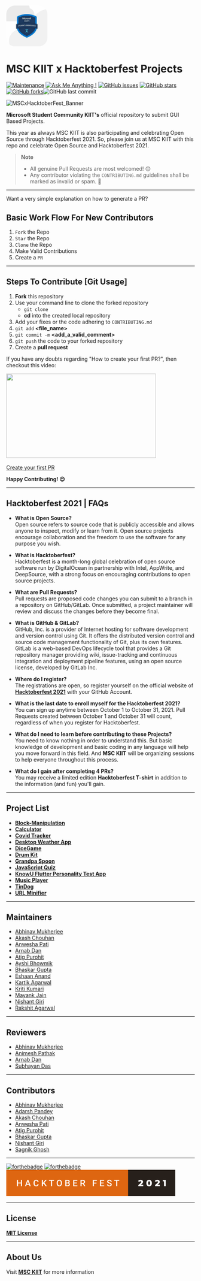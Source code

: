 <img src="./utils/MSAC.jpg" width="110px" style="border-radius : 21%">

# MSC KIIT x Hacktoberfest Projects

[![Maintenance](https://img.shields.io/badge/Maintained%3F-yes-green.svg)](https://github.com/MSCKIIT/MSCxHacktoberfest "Repo Maintained")
[![Ask Me Anything !](https://img.shields.io/badge/Ask%20Us-Anything-1abc9c.svg)](https://github.com/MSCKIIT/MSCxHacktoberfest "github.com/akashchouhan16")
[![GitHub issues](https://img.shields.io/github/issues/MSCKIIT/MSCxHacktoberfest.svg)](https://github.com/MSCKIIT/MSCxHacktoberfest/issues)
[![GitHub stars](https://img.shields.io/github/stars/MSCKIIT/MSCxHacktoberfest.svg?style=social)](https://github.com/MSCKIIT/MSCxHacktoberfest/stargazers)[![GitHub forks](https://img.shields.io/github/forks/MSCKIIT/MSCxHacktoberfest.svg?style=social)](https://github.com/MSCKIIT/MSCxHacktoberfest/network)![GitHub last commit](https://img.shields.io/github/last-commit/MSCKIIT/MSCxHacktoberfest.svg)

![MSCxHacktoberFest_Banner](https://user-images.githubusercontent.com/67187442/135521203-cc0a1a39-8791-4e1e-9e60-da74672c9ccd.jpeg)

**Microsoft Student Community KIIT's** official repository to submit GUI Based Projects.

This year as always MSC KIIT is also participating and celebrating Open Source through Hacktoberfest 2021.
So, please join us at MSC KIIT with this repo and celebrate Open Source and Hacktoberfest 2021.

> **Note**  
> * All genuine Pull Requests are most welcomed! 😊
> * Any contributor violating the `CONTRIBUTING.md` guidelines shall be marked as invalid or spam. 🚫

---

Want a very simple explanation on how to generate a PR?

## Basic Work Flow For New Contributors

1. `Fork` the Repo
2. `Star` the Repo
3. `Clone` the Repo
4. Make Valid Contributions
5. Create a `PR` 

---

## Steps To Contribute [Git Usage]

1. **Fork** this repository
2. Use your command line to clone the forked repository
   - `git clone` **<Repository URL>**
   - **cd** into the created local repository
3. Add your fixes or the code adhering to `CONTRIBUTING.md`
4. `git add` **<file_name>**
5. `git commit -m` **<add_a_valid_comment>**
6. `git push` the code to your forked repository
7. Create a **pull request**

If you have any doubts regarding "How to create your first PR?", then checkout this video:
<br><p><a href="https://hacktoberfest.digitalocean.com/resources?wvideo=tf3u5ruz5y"><img src="https://embedwistia-a.akamaihd.net/deliveries/4bdee00ef68274f35bc6ad84ac1e49c6.jpg?image_play_button_size=2x&amp;image_crop_resized=960x540&amp;image_play_button=1&amp;image_play_button_color=1e71e7e0" width="400" height="225" style="width: 400px; height: 225px;"></a></p><p><a href="https://hacktoberfest.digitalocean.com/resources?wvideo=tf3u5ruz5y">Create your first PR</a></p>

**Happy Contributing! 😉**

---

## Hacktoberfest 2021 | FAQs
   
- **What is Open Source?**
<br> Open source refers to source code that is publicly accessible and allows anyone to inspect, modify or learn from it. Open source projects encourage collaboration and the freedom to use the software for any purpose you wish.

- **What is Hacktoberfest?**
<br> Hacktoberfest is a month-long global celebration of open source software run by DigitalOcean in partnership with Intel, AppWrite, and DeepSource, with a strong focus on encouraging contributions to open source projects.
   
- **What are Pull Requests?**
<br> Pull requests are proposed code changes you can submit to a branch in a repository on GitHub/GitLab. Once submitted, a project maintainer will review and discuss the changes before they become final.

- **What is GitHub & GitLab?**
<br> GitHub, Inc. is a provider of Internet hosting for software development and version control using Git. It offers the distributed version control and source code management functionality of Git, plus its own features. 
<br> GitLab is a web-based DevOps lifecycle tool that provides a Git repository manager providing wiki, issue-tracking and continuous integration and deployment pipeline features, using an open source license, developed by GitLab Inc.
   
- **Where do I register?**
<br> The registrations are open, so register yourself on the official website of **[Hacktoberfest 2021](https://hacktoberfest.digitalocean.com)** with your GitHub Account.
   
- **What is the last date to enroll myself for the Hacktoberfest 2021?**
<br> You can sign up anytime between October 1 to October 31, 2021. Pull Requests created between October 1 and October 31 will count, regardless of when you register for Hacktoberfest.
   
- **What do I need to learn before contributing to these Projects?**
<br> You need to know nothing in order to understand this. But basic knowledge of development and basic coding in any language will help you move forward in this field. And **MSC KIIT** will be organizing sessions to help everyone throughout this process.
   
- **What do I gain after completing 4 PRs?** 
<br> You may receive a limited edition **Hacktoberfest T-shirt** in addition to the information (and fun) you'll gain.

---
   
## Project List

- **[Block-Manipulation](https://github.com/MSCKIIT/MSCxHacktoberfest/tree/master/Block-Manupulation "View Project")**
- **[Calculator](https://github.com/MSCKIIT/MSCxHacktoberfest/tree/master/Calculator "View Project")**
- **[Covid Tracker](https://github.com/MSCKIIT/MSCxHacktoberfest/tree/master/Covid%20Tracker "View Project")**
- **[Desktop Weather App](https://github.com/MSCKIIT/Small_Projects/tree/master/Desktop-Weather-App "View Project")**
- **[DiceGame](https://github.com/MSCKIIT/MSCxHacktoberfest/tree/master/DiceGame "View Project")**
- **[Drum Kit](https://github.com/MSCKIIT/MSCxHacktoberfest/tree/master/Drum%20Kit "View Project")**
- **[Grandpa Spoon](https://github.com/MSCKIIT/MSCxHacktoberfest/tree/master/Grandpa%20Spoon "View Project")**
- **[JavaScript Quiz](https://github.com/MSCKIIT/MSCxHacktoberfest/tree/master/javascript-quiz-main "View Project")**
- **[KnowU Flutter Personality Test App](https://github.com/bhask4r/KnowU-Personality-App "View Project")**
- **[Music Player](https://github.com/MSCKIIT/MSCxHacktoberfest/tree/master/Music_Player "View Project")**
- **[TinDog](https://github.com/MSCKIIT/MSCxHacktoberfest/tree/master/TinDog "View Project")**
- **[URL Minifier](https://github.com/MSCKIIT/MSCxHacktoberfest/tree/master/URL%20Minifier "View Project")**

---

## Maintainers
  
- [Abhinav Mukherjee](https://github.com/abhinav-193 "View Profile")
- [Akash Chouhan](https://github.com/akashchouhan16 "View Profile")
- [Anwesha Pati](https://github.com/innatepanda "View Profile")
- [Arnab Dan](https://github.com/arnab8335 "View Profile")
- [Atig Purohit](https://github.com/AtigPurohit "View Profile")
- [Ayshi Bhowmik](https://github.com/ayshi028 "View Profile")
- [Bhaskar Gupta](https://github.com/bhask4r "View Profile")
- [Eshaan Anand](https://github.com/eshaananand "View Profile")
- [Kartik Agarwal](https://github.com/CodingBlood "View Profile")
- [Kriti Kumari](https://github.com/Kriti-K28 "View Profile") 
- [Mayank Jain](https://github.com/mayankjain25 "View Profile")
- [Nishant Giri](https://github.com/nishant-giri "View Profile")
- [Rakshit Agarwal](https://github.com/ "View Profile")

---
   
## Reviewers

- [Abhinav Mukherjee](https://github.com/abhinav-193 "View Profile")
- [Animesh Pathak](https://github.com/Sonichigo "View Profile")
- [Arnab Dan](https://github.com/arnab8335 "View Profile")
- [Subhayan Das](https://github.com/SubhayanDas08 "View Profile")
   
---
   
## Contributors

- [Abhinav Mukherjee](https://github.com/abhinav-193 "View Profile")
- [Adarsh Pandey](https://github.com/adarsh01-debug "View Profile")
- [Akash Chouhan](https://github.com/akashchouhan16 "View Profile")
- [Anwesha Pati](https://github.com/innatepanda "View Profile")
- [Atig Purohit](https://github.com/AtigPurohit "View Profile")
- [Bhaskar Gupta](https://github.com/bhask4r "View Profile") 
- [Nishant Giri](https://github.com/nishant-giri "View Profile")
- [Sagnik Ghosh](https://github.com/sagnikghoshcr7 "View Profile")

---
   
[![forthebadge](https://forthebadge.com/images/badges/open-source.svg)](https://forthebadge.com)
[![forthebadge](https://forthebadge.com/images/badges/cc-0.svg)](https://forthebadge.com)
<img src = "./utils/hacktober-fest-2021.svg"/>

---
   
## License

**[MIT License](https://github.com/MSCKIIT/MSCxHacktoberfest/blob/master/LICENSE "MSC Project License")**

---
   
## About Us
   
Visit **[MSC KIIT](https://www.instagram.com/msckiit/ "Instagram")** for more information
